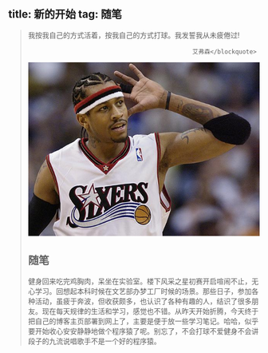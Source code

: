 title: 新的开始
tag: 随笔
---
 <!-- HTML -->
<blockquote class="blockquote-center">我按我自己的方式活着，按我自己的方式打球。我发誓我从未疲倦过!
 
                                                  艾弗森</blockquote>

<img src="/uploads/ai1.jpg" />

<!-- Built-in tag (Require NexT 0.4.5 or above) -->


## 随笔
健身回来吃完鸡胸肉，呆坐在实验室。楼下风采之星初赛开启喧闹不止，无心学习。回想起本科时候在文艺部办梦工厂时候的场景。那些日子，参加各种活动，虽疲于奔波，但收获颇多，也认识了各种有趣的人，结识了很多朋友。现在每天规律的生活和学习，感觉也不错。从昨天开始折腾，今天终于把自己的博客主页部署到网上了，主要是便于放一些学习笔记。哈哈，似乎要开始收心安安静静地做个程序猿了呢。别忘了，不会打球不爱健身不会讲段子的九流说唱歌手不是一个好的程序猿。
